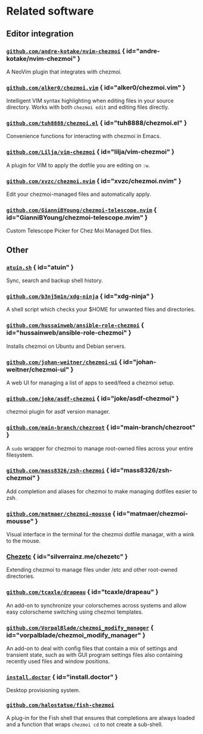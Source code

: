 # Related software

## Editor integration

### [`github.com/andre-kotake/nvim-chezmoi`](https://github.com/andre-kotake/nvim-chezmoi) { id="andre-kotake/nvim-chezmoi" }

A NeoVim plugin that integrates with chezmoi.

### [`github.com/alker0/chezmoi.vim`](https://github.com/alker0/chezmoi.vim) { id="alker0/chezmoi.vim" }

Intelligent VIM syntax highlighting when editing files in your source directory.
Works with both `chezmoi edit` and editing files directly.

### [`github.com/tuh8888/chezmoi.el`](https://github.com/tuh8888/chezmoi.el) { id="tuh8888/chezmoi.el" }

Convenience functions for interacting with chezmoi in Emacs.

### [`github.com/Lilja/vim-chezmoi`](https://github.com/Lilja/vim-chezmoi) { id="lilja/vim-chezmoi" }

A plugin for VIM to apply the dotfile you are editing on `:w`.

### [`github.com/xvzc/chezmoi.nvim`](https://github.com/xvzc/chezmoi.nvim) { id="xvzc/chezmoi.nvim" }

Edit your chezmoi-managed files and automatically apply.

### [`github.com/GianniBYoung/chezmoi-telescope.nvim`](https://github.com/GianniBYoung/chezmoi-telescope.nvim) { id="GianniBYoung/chezmoi-telescope.nvim" }

Custom Telescope Picker for Chez Moi Managed Dot files.

## Other

### [`atuin.sh`](https://atuin.sh/) { id="atuin" }

Sync, search and backup shell history.

### [`github.com/b3nj5m1n/xdg-ninja`](https://github.com/b3nj5m1n/xdg-ninja) { id="xdg-ninja" }

A shell script which checks your $HOME for unwanted files and directories.

### [`github.com/hussainweb/ansible-role-chezmoi`](https://github.com/hussainweb/ansible-role-chezmoi) { id="hussainweb/ansible-role-chezmoi" }

Installs chezmoi on Ubuntu and Debian servers.

### [`github.com/johan-weitner/chezmoi-ui`](https://github.com/johan-weitner/chezmoi-ui) { id="johan-weitner/chezmoi-ui" }

A web UI for managing a list of apps to seed/feed a chezmoi setup.

### [`github.com/joke/asdf-chezmoi`](https://github.com/joke/asdf-chezmoi) { id="joke/asdf-chezmoi" }

chezmoi plugin for asdf version manager.

### [`github.com/main-branch/chezroot`](https://github.com/main-branch/chezroot) { id="main-branch/chezroot" }

A `sudo` wrapper for chezmoi to manage root-owned files across your entire filesystem.

### [`github.com/mass8326/zsh-chezmoi`](https://github.com/mass8326/zsh-chezmoi) { id="mass8326/zsh-chezmoi" }

Add completion and aliases for chezmoi to make managing dotfiles easier to zsh.

### [`github.com/matmaer/chezmoi-mousse`](https://github.com/matmaer/chezmoi-mousse) { id="matmaer/chezmoi-mousse" }

Visual interface in the terminal for the chezmoi dotfile managar, with a wink to the mouse.

### [Chezetc](https://silverrainz.me/chezetc/) { id="silverrainz.me/chezetc" }

Extending chezmoi to manage files under /etc and other root-owned directories.

### [`github.com/tcaxle/drapeau`](https://github.com/tcaxle/drapeau) { id="tcaxle/drapeau" }

An add-on to synchronize your colorschemes across systems and allow easy
colorscheme switching using chezmoi templates.

### [`github.com/VorpalBlade/chezmoi_modify_manager`](https://github.com/VorpalBlade/chezmoi_modify_manager) { id="vorpalblade/chezmoi_modify_manager" }

An add-on to deal with config files that contain a mix of settings and transient
state, such as with GUI program settings files also containing recently used
files and window positions.

### [`install.doctor`](https://install.doctor) { id="install.doctor" }

Desktop provisioning system.

### [`github.com/halostatue/fish-chezmoi`](https://github.com/halostatue/fish-chezmoi)

A plug-in for the Fish shell that ensures that completions are always loaded and
a function that wraps `chezmoi cd` to not create a sub-shell.

